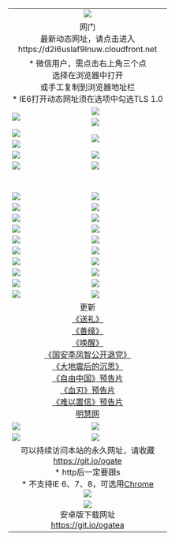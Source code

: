 ﻿<table>
  <tr></tr>
  <tr><td colspan=2 align=center><img src="https://cloud.githubusercontent.com/assets/11880933/13434984/f430fae2-e012-11e5-814f-c2df1e82b247.jpg" /></td></tr>
  <tr><td colspan=2 align=center>网门<br>最新动态网址，请点击进入
<br>https://d2i6uslaf9lnuw.cloudfront.net
    </td>
  </tr>
  <tr>
    <td colspan=2 align=center>* 微信用户，需点击右上角三个点<br>选择在浏览器中打开<br>或手工复制到浏览器地址栏
    <br>* IE6打开动态网址须在选项中勾选TLS 1.0</td>
  </tr>
  <tr>
    <td rowspan=2><a href="https://d2i6uslaf9lnuw.cloudfront.net/ogUP.aspx?name=11DKC.mp4&list=11DKC" target="_blank"><img src="https://d2i6uslaf9lnuw.cloudfront.net/Up/11DKC1.jpg" /></a></td> 
    <td><div><a href="https://d2i6uslaf9lnuw.cloudfront.net/ogUP.aspx?name=LRWS.mp4&list=LRWS" target="_blank"><img src="https://d2i6uslaf9lnuw.cloudfront.net/Up/LRWS.jpg" /></a></td>
   </tr>
  <tr>
    <td><a href="https://d2i6uslaf9lnuw.cloudfront.net/ogNiceVedio.aspx" target="_blank"><img src="https://d2i6uslaf9lnuw.cloudfront.net/Up/11TGKDY.jpg" /></a></td>
  </tr>
  <tr>
    <td><a href="https://d2i6uslaf9lnuw.cloudfront.net/ogUP.aspx?name=JQR.mp4&count=2" target="_blank"><img src="https://d2i6uslaf9lnuw.cloudfront.net/Up/JQR.jpg" /></a></td>   
    <td rowspan=2><a href="https://d2i6uslaf9lnuw.cloudfront.net/ogUP.aspx?name=JP.mp4&count=9" target="_blank"><img src="https://d2i6uslaf9lnuw.cloudfront.net/Up/JP.jpg" /></td>
  </tr>
  <tr>
    <td><a href="https://d2i6uslaf9lnuw.cloudfront.net/ogUP.aspx?name=WH.mp4" target="_blank"><img src="https://d2i6uslaf9lnuw.cloudfront.net/Up/WH.jpg" /></a></td>
  </tr>
  <tr>
    <td><a href="https://d2i6uslaf9lnuw.cloudfront.net/ogUP.aspx?name=SSZJ.mp4&list=SSZJ" target="_blank"><img src="https://d2i6uslaf9lnuw.cloudfront.net/Up/SSZJ.jpg" /></a></td>
    <td><a href="https://d2i6uslaf9lnuw.cloudfront.net/ogUP.aspx?name=1XQK.mp4&count=13" target="_blank"><img src="https://d2i6uslaf9lnuw.cloudfront.net/Up/1XQK.jpg" /></a</td>
  </tr>
  <tr>
    <td><a href="https://d2i6uslaf9lnuw.cloudfront.net/ogUP.aspx?name=ZY.mp4&count=2015|16" target="_blank"><img src="https://d2i6uslaf9lnuw.cloudfront.net/Up/ZY.jpg" /></a</td>
    <td><a href="https://d2i6uslaf9lnuw.cloudfront.net/ogUP.aspx?name=XTFY.mp4&count=B|2,A|24" target="_blank"><img src="https://d2i6uslaf9lnuw.cloudfront.net/Up/XTFY.jpg" /></a></td>
  </tr>
  <tr height="40">
  </tr>
  <tr>
    <td><a href="https://d2i6uslaf9lnuw.cloudfront.net/ogUP.aspx?name=4SQQ.mp4&list=4SQQ" target="_blank"><img src="https://d2i6uslaf9lnuw.cloudfront.net/Up/4SQQ0.jpg"/></a></td>
    <td><a href="https://d2i6uslaf9lnuw.cloudfront.net/ogUP.aspx?name=4SHQ.mp4&list=4SHQ" target="_blank"><img src="https://d2i6uslaf9lnuw.cloudfront.net/Up/4SHQ0.jpg"/></a></td>
  </tr>
  <tr>
    <td><a href="https://d2i6uslaf9lnuw.cloudfront.net/ogUP.aspx?name=4SZG.mp4&list=4SZG" target="_blank"><img src="https://d2i6uslaf9lnuw.cloudfront.net/Up/4SZG0.jpg"/></a></td>
    <td><a href="https://d2i6uslaf9lnuw.cloudfront.net/ogUP.aspx?name=4SDJ.mp4&list=4SDJ" target="_blank"><img src="https://d2i6uslaf9lnuw.cloudfront.net/Up/4SDJ0.jpg"/></a></td>
  </tr>
  <tr>
    <td><a href="https://d2i6uslaf9lnuw.cloudfront.net/ogUP.aspx?name=4SGX.mp4&list=4SGX" target="_blank"><img src="https://d2i6uslaf9lnuw.cloudfront.net/Up/4SGX0.jpg"/></a></td>
    <td><a href="https://d2i6uslaf9lnuw.cloudfront.net/ogUP.aspx?name=4SHD.mp4&list=4SHD" target="_blank"><img src="https://d2i6uslaf9lnuw.cloudfront.net/Up/4SHD0.jpg"/></a></td>
  </tr>
  <tr>
    <td><a href="https://d2i6uslaf9lnuw.cloudfront.net/ogUP.aspx?name=4CTX.mp4&list=4CTX" target="_blank"><img src="https://d2i6uslaf9lnuw.cloudfront.net/Up/4CTX0.jpg"/></a></td>
    <td><a href="https://d2i6uslaf9lnuw.cloudfront.net/ogUP.aspx?name=4CWZ.mp4&list=4CWZ" target="_blank"><img src="https://d2i6uslaf9lnuw.cloudfront.net/Up/4CWZ0.jpg"/></a></td>
  </tr>
  <tr>
    <td><a href="https://d2i6uslaf9lnuw.cloudfront.net/onUP.aspx?name=https://d1lqqjldbsh7xo.cloudfront.net/" target="_blank"><img src="https://d2i6uslaf9lnuw.cloudfront.net/Up/0DTW.jpg"/></a></td>
    <td><a href="https://d2i6uslaf9lnuw.cloudfront.net/onUP.aspx?name=https://d240ns8up8earz.cloudfront.net/acenter/" target="_blank"><img src="https://d2i6uslaf9lnuw.cloudfront.net/Up/0TDW.jpg" /></a></td>
  </tr>
  <tr>
    <td><a href="https://d2i6uslaf9lnuw.cloudfront.net/onUP.aspx?name=https://d4508d6vomz2p.cloudfront.net/gb/nsc413.htm" target="_blank"><img src="https://d2i6uslaf9lnuw.cloudfront.net/Up/0DJY.jpg" /></a></td>
    <td><a href="https://d2i6uslaf9lnuw.cloudfront.net/onUP.aspx?name=https://dilo7bqpjb57y.cloudfront.net/xtr/gb/prog204.html" target="_blank"><img src="https://d2i6uslaf9lnuw.cloudfront.net/Up/0XTR.jpg" /></a></td>
  </tr>
  <tr>
    <td><a href="https://d2i6uslaf9lnuw.cloudfront.net/onUP.aspx?name=https://d3aj00iefsmfgc.cloudfront.net/" target="_blank"><img src="https://d2i6uslaf9lnuw.cloudfront.net/Up/0MHW.jpg" /></a></td>
    <td><a href="https://d2i6uslaf9lnuw.cloudfront.net/onUP.aspx?name=https://d20wz7qt14x5d2.cloudfront.net/" target="_blank"><img src="https://d2i6uslaf9lnuw.cloudfront.net/Up/0ZJW.jpg" /></a></td>
  </tr>
  <tr>
    <td><a href="https://d2i6uslaf9lnuw.cloudfront.net/ogUP.aspx?name=0FG.zip" target="_blank"><img src="https://d2i6uslaf9lnuw.cloudfront.net/Up/0FG.jpg" /></a></td>
    <td><a href="https://d2i6uslaf9lnuw.cloudfront.net/ogUP.aspx?name=0FGA.apk" target="_blank"><img src="https://d2i6uslaf9lnuw.cloudfront.net/Up/0FGA.jpg" /></a></td>
  </tr>
  <tr>
    <td><a href="https://d2i6uslaf9lnuw.cloudfront.net/ogUP.aspx?name=0U.zip" target="_blank"><img src="https://d2i6uslaf9lnuw.cloudfront.net/Up/0U.jpg" /></a></td>
    <td><a href="https://d2i6uslaf9lnuw.cloudfront.net/ogUP.aspx?name=0UA.apk" target="_blank"><img src="https://d2i6uslaf9lnuw.cloudfront.net/Up/0UA.jpg" /></a></td>
  </tr>
  <tr>
    <td><a href="https://d2i6uslaf9lnuw.cloudfront.net/ogUP.aspx?name=0iPPOTV.zip" target="_blank"><img src="https://d2i6uslaf9lnuw.cloudfront.net/Up/0iPPOTV.jpg" /></a></td>
    <td><a href="https://d2i6uslaf9lnuw.cloudfront.net/ogUP.aspx?name=0iNTD.apk" target="_blank"><img src="https://d2i6uslaf9lnuw.cloudfront.net/Up/0iNTD.jpg" /></a></td>
  </tr>
  <tr>
    <td colspan=2 align=center>更新<br>
      <a href="https://d2i6uslaf9lnuw.cloudfront.net/ogUP.aspx?name=4ESL.mp4" target="_blank">《送礼》</a><br>
      <a href="https://d2i6uslaf9lnuw.cloudfront.net/ogUP.aspx?name=4ESY.mp4" target="_blank">《善缘》</a><br>
      <a href="https://d2i6uslaf9lnuw.cloudfront.net/ogUP.aspx?name=4EHX.mp4" target="_blank">《唤醒》</a><br>
      <a href="https://d2i6uslaf9lnuw.cloudfront.net/ogUP.aspx?name=4LFZ.mp4" target="_blank">《国安李凤智公开退党》</a><br>
      <a href="https://d2i6uslaf9lnuw.cloudfront.net/ogUP.aspx?name=4DDZHDCS.mp4" target="_blank">《大地震后的沉思》</a><br>
      <a href="https://d2i6uslaf9lnuw.cloudfront.net/ogUP.aspx?name=11ZYZG0.mp4" target="_blank">《自由中国》预告片</a><br>
      <a href="https://d2i6uslaf9lnuw.cloudfront.net/ogUP.aspx?name=11XR.mp4" target="_blank">《血刃》预告片</a><br>
      <a href="https://d2i6uslaf9lnuw.cloudfront.net/ogUP.aspx?name=11NYZX.mp4&count=2" target="_blank">《难以置信》预告片</a><br>
      <a href="https://d2i6uslaf9lnuw.cloudfront.net/onUP.aspx?name=https://www.minghui.org/" target="_blank">明慧网</a></td>
    </td>
  </tr>
  <tr>
    <td><a href="https://d2i6uslaf9lnuw.cloudfront.net/ogNice.aspx" target="_blank"><img src="https://d2i6uslaf9lnuw.cloudfront.net/Up/0WCYY.jpg" /></a></td>
    <td><a href="https://d2i6uslaf9lnuw.cloudfront.net/onCO.aspx?ob=600事物&op=增删改&args=WH1~%23类型6新闻%7c%23类型6评论&mode=" target="_blank"><img src="https://d2i6uslaf9lnuw.cloudfront.net/Up/0WZTT.jpg" /></a></td> 
  </tr>
  <tr>
    <td><a href="https://d2i6uslaf9lnuw.cloudfront.net/ogDY.aspx" target="_blank"><img src="https://d2i6uslaf9lnuw.cloudfront.net/Up/0FK.jpg" /></a></td>
    <td><a href="https://d2i6uslaf9lnuw.cloudfront.net/ogST.aspx" target="_blank"><img src="https://d2i6uslaf9lnuw.cloudfront.net/Up/0ST.jpg" /></a></td> 
  </tr>
  <tr>
    <td colspan=2 align=center>可以持续访问本站的永久网址，请收藏<br/><a href="https://git.io/ogate" target="_blank">https://git.io/ogate</a><br/>* http后一定要跟s<br/>* 不支持IE 6、7、8，可选用<a href="https://d2i6uslaf9lnuw.cloudfront.net/ogUP.aspx?name=0ChromePortable.zip">Chrome</a><br/><a href="https://d2i6uslaf9lnuw.cloudfront.net/Up/0WMGDL2.png" target="_blank"><img src="https://d2i6uslaf9lnuw.cloudfront.net/Up/0WMGD2.png"/></a></td>
  </tr>
  <tr>
    <td colspan=2 align=center><a href="https://d2i6uslaf9lnuw.cloudfront.net/ogUP.aspx?name=0oGate.apk" target="_blank"><img src="https://cloud.githubusercontent.com/assets/11880933/13720399/75e143ee-e842-11e5-9f0a-1421f423c80f.jpg" /></a><br>安卓版下载网址<br><a href="https://git.io/ogatea">https://git.io/ogatea</a></td>
  </tr>
  <!--tr>
    <td colspan=2 align=center>可能失效的动态网址
    </td>
  </tr-->
</table>
